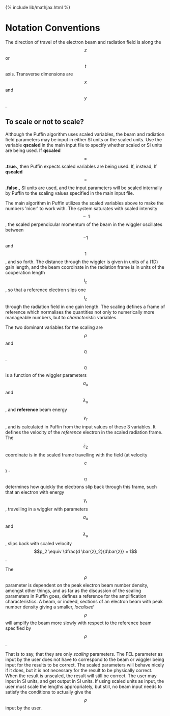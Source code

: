 {% include lib/mathjax.html %}

# Notation Conventions

The direction of travel of the electron beam and radiation field is along the $$ z $$ or $$ t $$ axis. Transverse dimensions are $$x$$ and $$y$$.

## To scale or not to scale?

Although the Puffin algorithm uses scaled variables, the beam and radiation field parameters may be input in either SI units or the scaled units. Use the variable **qscaled** in the main input file to specify whether scaled or SI units are being used. If **qscaled** $$=$$ **.true.**, then Puffin expects scaled variables are being used. If, instead, If **qscaled** $$=$$ **.false.**, SI units are used, and the input parameters will be scaled internally by Puffin to the scaling values specified in the main input file.

The main algorithm in Puffin utilizes the scaled variables above to make the numbers 'nicer' to work with. The system saturates with scaled intensity $$ \sim 1 $$, the scaled perpendicular momentum of the beam in the wiggler oscillates between $$-1$$ and $$1$$, and so forth. The distance through the wiggler is given in units of a (1D) gain length, and the beam coordinate in the radiation frame is in units of the cooperation length $$l_c$$, so that a reference electron slips one $$l_c$$ through the radiation field in one gain length. The scaling defines a frame of reference which normalises the quantities not only to numerically more manageable numbers, but to *characteristic* variables.

The two dominant variables for the scaling are $$\rho$$ and $$\eta$$. $$\eta$$ is a function of the wiggler parameters $$a_u$$ and $$\lambda_u$$, and **reference** beam energy $$\gamma_r$$, and is calculated in Puffin from the input values of these 3 variables. It defines the velocity of the *reference* electron in the scaled radiation frame. The $$ \bar{z}_2 $$ coordinate is in the scaled frame travelling with the field (at velocity $$c$$) - $$\eta$$ determines how quickly the electrons slip back through this frame, such that an electron with energy $$\gamma_r$$, travelling in a wiggler with parameters $$a_u$$ and $$\lambda_u$$, slips back with scaled velocity $$p_2 \equiv \dfrac{d \bar{z}_2}{d\bar{z}} = 1$$.

The $$\rho$$ parameter is dependent on the peak electron beam number density, amongst other things, and as far as the discussion of the scaling parameters in Puffin goes, defines a reference for the amplification characteristics. A beam, or indeed, sections of an electron beam with peak number density giving a smaller, *localised* $$\rho$$ will amplify the beam more slowly with respect to the reference beam specified by $$\rho$$.

That is to say, that they are only *scaling* parameters. The FEL parameter as input by the user does not have to correspond to the beam or wiggler being input for the results to be correct. The scaled parameters will behave nicely if it does, but it is not necessary for the result to be physically correct. When the result is unscaled, the result will still be correct. The user may input in SI units, and get output in SI units. If using scaled units as input, the user must scale the lengths appropriately, but still, no beam input needs to satisfy the conditions to actually give the $$\rho$$ input by the user.
